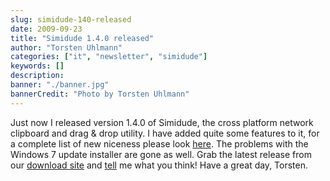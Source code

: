 ```yaml
---
slug: simidude-140-released
date: 2009-09-23
title: "Simidude 1.4.0 released"
author: "Torsten Uhlmann"
categories: ["it", "newsletter", "simidude"]
keywords: []
description:
banner: "./banner.jpg"
bannerCredit: "Photo by Torsten Uhlmann"
---
```


Just now I released version 1.4.0 of Simidude, the cross platform network clipboard and drag & drop utility. I have added quite some features to it, for a complete list of new niceness please look [here](../blog/2009/simidude-140-release-notes/). The problems with the Windows 7 update installer are gone as well. Grab the latest release from our [download site](http://www.simidude.com/download/) and [tell](http://helpdesk.agynamix.de/index.php?pg=request) me what you think! Have a great day, Torsten.
